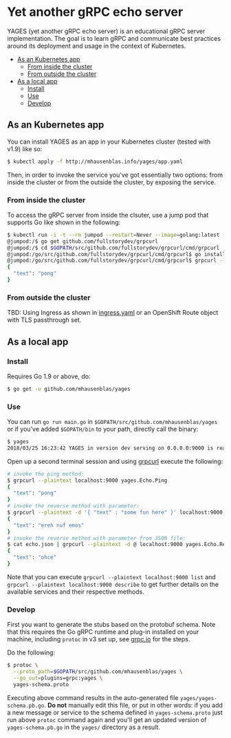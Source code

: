 # Yet another gRPC echo server

YAGES (yet another gRPC echo server) is an educational gRPC server implementation. The goal is to learn gRPC and communicate best practices around its deployment and usage in the context of Kubernetes.

- [As an Kubernetes app](#as-an-kubernetes-app)
  - [From inside the cluster](#from-inside-the-cluster)
  - [From outside the cluster](#from-outside-the-cluster)
- [As a local app](#as-a-local-app)
  - [Install](#install)
  - [Use](#use)
  - [Develop](#develop)

## As an Kubernetes app

You can install YAGES as an app in your Kubernetes cluster (tested with v1.9) like so:

```bash
$ kubectl apply -f http://mhausenblas.info/yages/app.yaml
```

Then, in order to invoke the service you've got essentially two options: from inside the cluster or from the outside the cluster, by exposing the service.

### From inside the cluster

To access the gRPC server from inside the clsuter, use a jump pod that supports Go like shown in the following:

```bash
$ kubectl run -i -t --rm jumpod --restart=Never --image=golang:latest -- bash
@jumpod:/$ go get github.com/fullstorydev/grpcurl
@jumpod:/$ cd $GOPATH/src/github.com/fullstorydev/grpcurl/cmd/grpcurl
@jumpod:/go/src/github.com/fullstorydev/grpcurl/cmd/grpcurl$ go install
@jumpod:/go/src/github.com/fullstorydev/grpcurl/cmd/grpcurl$ grpcurl --plaintext yages.grpc-demo:9000 yages.Echo.Ping
{
  "text": "pong"
}
```

### From outside the cluster

TBD: Using Ingress as shown in [ingress.yaml](ingress.yaml) or an OpenShift Route object with TLS passthrough set.

## As a local app

### Install

Requires Go 1.9 or above, do:

```bash
$ go get -u github.com/mhausenblas/yages
```


### Use

You can run `go run main.go` in `$GOPATH/src/github.com/mhausenblas/yages` or if you've added `$GOPATH/bin` to your path, directly call the binary:

```bash
$ yages
2018/03/25 16:23:42 YAGES in version dev serving on 0.0.0.0:9000 is ready for gRPC clients …
```

Open up a second terminal session and using [grpcurl](https://github.com/fullstorydev/grpcurl) execute the following:

```bash
# invoke the ping method:
$ grpcurl --plaintext localhost:9000 yages.Echo.Ping
{
  "text": "pong"
}
# invoke the reverse method with parameter:
$ grpcurl --plaintext -d '{ "text" : "some fun here" }' localhost:9000 yages.Echo.Reverse
{
  "text": "ereh nuf emos"
}
# invoke the reverse method with parameter from JSON file:
$ cat echo.json | grpcurl --plaintext -d @ localhost:9000 yages.Echo.Reverse
{
  "text": "ohce"
}
```

Note that you can execute `grpcurl --plaintext localhost:9000 list` and `grpcurl --plaintext localhost:9000 describe` to get further details on the available services and their respective methods.

### Develop

First you want to generate the stubs based on the protobuf schema. Note that this requires the Go gRPC runtime and plug-in installed on your machine, including `protoc` in v3 set up, see [grpc.io](https://grpc.io/blog/installation) for the steps.

Do the following:

```bash
$ protoc \
  --proto_path=$GOPATH/src/github.com/mhausenblas/yages \
  --go_out=plugins=grpc:yages \
  yages-schema.proto
```

Executing above command results in the auto-generated file `yages/yages-schema.pb.go`. **Do not** manually edit this file, or put in other words: if you add a new message or service to the schema defined in `yages-schema.proto` just run above `protoc` command again and you'll get an updated version of `yages-schema.pb.go` in the `yages/` directory as a result.